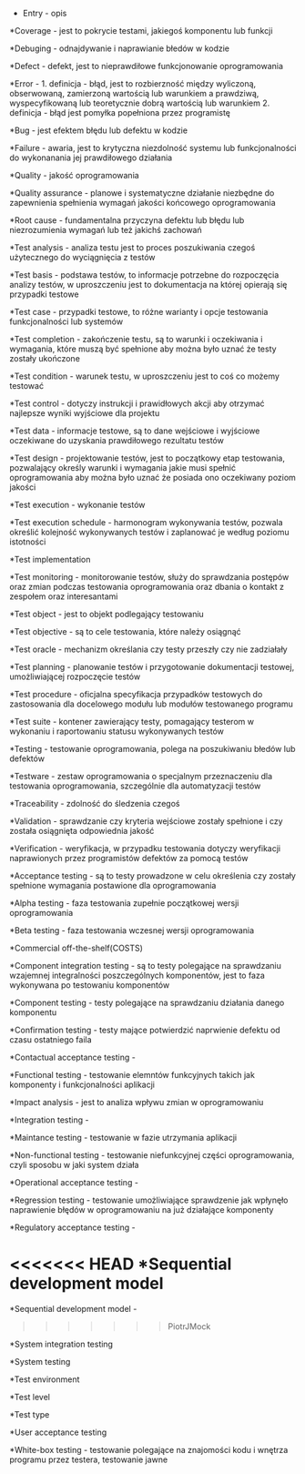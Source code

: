 * Entry - opis

*Coverage - jest to pokrycie testami, jakiegoś komponentu lub funkcji

*Debuging - odnajdywanie i naprawianie błedów w kodzie

*Defect - defekt, jest to nieprawdiłowe funkcjonowanie oprogramowania

*Error - 1. definicja - błąd, jest to rozbierzność między wyliczoną, obserwowaną, zamierzoną wartością lub warunkiem a prawdziwą, wyspecyfikowaną lub teoretycznie dobrą wartością lub warunkiem
			2. definicja - błąd jest pomyłka popełniona przez programistę

*Bug - jest efektem błędu lub defektu w kodzie

*Failure - awaria, jest to krytyczna niezdolność systemu lub funkcjonalności do wykonanania jej prawdiłowego działania

*Quality - jakość oprogramowania

*Quality assurance - planowe i systematyczne działanie niezbędne do zapewnienia spełnienia wymagań jakości końcowego oprogramowania

*Root cause - fundamentalna przyczyna defektu lub błędu lub niezrozumienia wymagań lub też jakichś zachowań

*Test analysis - analiza testu jest to proces poszukiwania czegoś użytecznego do wyciągnięcia z testów

*Test basis - podstawa testów, to informacje potrzebne do rozpoczęcia analizy testów, w uproszczeniu jest to dokumentacja na której opierają się przypadki testowe

*Test case - przypadki testowe, to różne warianty i opcje testowania funkcjonalności lub systemów

*Test completion - zakończenie testu, są to warunki i oczekiwania i wymagania, które muszą być spełnione aby można było uznać że testy zostały ukończone

*Test condition - warunek testu, w uproszczeniu jest to coś co możemy testować

*Test control - dotyczy instrukcji i prawidłowych akcji aby otrzymać najlepsze wyniki wyjściowe dla projektu

*Test data - informacje testowe, są to dane wejściowe i wyjściowe oczekiwane do uzyskania prawdiłowego rezultatu testów

*Test design - projektowanie testów, jest to początkowy etap testowania, pozwalający określy warunki i wymagania jakie musi spełnić oprogramowania aby można było uznać że posiada ono oczekiwany poziom jakości

*Test execution - wykonanie testów

*Test execution schedule - harmonogram wykonywania testów, pozwala określić kolejność wykonywanych testów i zaplanować je według poziomu istotności

*Test implementation

*Test monitoring - monitorowanie testów, służy do sprawdzania postępów oraz zmian podczas testowania oprogramowania oraz dbania o kontakt z zespołem oraz interesantami

*Test object - jest to objekt podlegający testowaniu

*Test objective - są to cele testowania, które należy osiągnąć

*Test oracle - mechanizm określania czy testy przeszły czy nie zadziałały

*Test planning - planowanie testów i przygotowanie dokumentacji testowej, umożliwiającej rozpoczęcie testów

*Test procedure - oficjalna specyfikacja przypadków testowych do zastosowania dla docelowego modułu lub modułów testowanego programu

*Test suite - kontener zawierający testy, pomagający testerom w wykonaniu i raportowaniu statusu wykonywanych testów

*Testing - testowanie oprogramowania, polega na poszukiwaniu błedów lub defektów

*Testware - zestaw oprogramowania o specjalnym przeznaczeniu dla testowania oprogramowania, szczególnie dla automatyzacji testów

*Traceability - zdolność do śledzenia czegoś

*Validation - sprawdzanie czy kryteria wejściowe zostały spełnione i czy została osiągnięta odpowiednia jakość

*Verification - weryfikacja, w przypadku testowania dotyczy weryfikacji naprawionych przez programistów defektów za pomocą testów

*Acceptance testing - są to testy prowadzone w celu określenia czy zostały spełnione wymagania postawione dla oprogramowania

*Alpha testing - faza testowania zupełnie początkowej wersji oprogramowania

*Beta testing - faza testowania wczesnej wersji oprogramowania

*Commercial off-the-shelf(COSTS)

*Component integration testing - są to testy polegające na sprawdzaniu wzajemnej integralności poszczególnych komponentów, jest to faza wykonywana po testowaniu komponentów

*Component testing - testy polegające na sprawdzaniu działania danego komponentu

*Confirmation testing - testy mające potwierdzić naprwienie defektu od czasu ostatniego faila

*Contactual acceptance testing - 

*Functional testing - testowanie elemntów funkcyjnych takich jak komponenty i funkcjonalności aplikacji

*Impact analysis - jest to analiza wpływu zmian w oprogramowaniu

*Integration testing - 

*Maintance testing - testowanie w  fazie utrzymania aplikacji

*Non-functional testing - testowanie niefunkcyjnej części oprogramowania, czyli sposobu w jaki system działa

*Operational acceptance testing -

*Regression testing - testowanie umożliwiające sprawdzenie jak wpłynęło naprawienie błędów w oprogramowaniu na już działające komponenty

*Regulatory acceptance testing -

<<<<<<< HEAD
*Sequential development model
=======
*Sequential development model -
>>>>>>> PiotrJMock

*System integration testing

*System testing

*Test environment

*Test level

*Test type

*User acceptance testing

*White-box testing - testowanie polegające na znajomości kodu i wnętrza programu przez testera, testowanie jawne